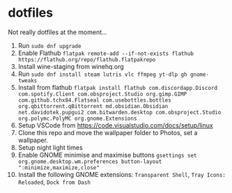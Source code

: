 # dotfiles
Not really dotfiles at the moment...

1. Run `sudo dnf upgrade`
2. Enable Flathub `flatpak remote-add --if-not-exists flathub https://flathub.org/repo/flathub.flatpakrepo`
3. Install wine-staging from winehq.org
4. Run `sudo dnf install steam lutris vlc ffmpeg yt-dlp gh gnome-tweaks`
5. Install from flathub `flatpak install flathub com.discordapp.Discord com.spotify.Client com.obsproject.Studio org.gimp.GIMP com.github.tchx84.Flatseal com.usebottles.bottles org.qbittorrent.qBittorrent md.obsidian.Obsidian net.davidotek.pupgui2 com.bitwarden.desktop com.obsproject.Studio org.polymc.PolyMC org.gnome.Extensions`
6. Setup VSCode from https://code.visualstudio.com/docs/setup/linux
7. Clone this repo and move the wallpaper folder to Photos, set a wallpaper.
8. Setup night light times
9. Enable GNOME minimise and maximise buttons `gsettings set org.gnome.desktop.wm.preferences button-layout ":minimize,maximize,close"`
10. Install the following GNOME extensions: `Transparent Shell`, `Tray Icons: Reloaded`, `Dock from Dash`
